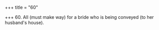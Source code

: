 +++
title = "60"

+++
60. All (must make way) for a bride who is being conveyed (to her husband's house).
